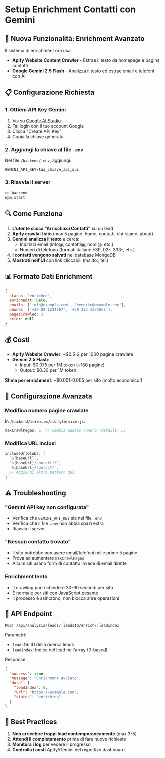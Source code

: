 # Setup Enrichment Contatti con Gemini

## 🚀 Nuova Funzionalità: Enrichment Avanzato

Il sistema di enrichment ora usa:
- **Apify Website Content Crawler** - Estrae il testo da homepage e pagina contatti
- **Google Gemini 2.5 Flash** - Analizza il testo ed estrae email e telefoni con AI

## 📋 Configurazione Richiesta

### 1. Ottieni API Key Gemini

1. Vai su [Google AI Studio](https://aistudio.google.com/app/apikey)
2. Fai login con il tuo account Google
3. Clicca "Create API Key"
4. Copia la chiave generata

### 2. Aggiungi la chiave al file `.env`

Nel file `/backend/.env`, aggiungi:

```env
GEMINI_API_KEY=tua_chiave_api_qui
```

### 3. Riavvia il server

```bash
cd backend
npm start
```

## 🔍 Come Funziona

1. **L'utente clicca "Arricchisci Contatti"** su un lead
2. **Apify crawla il sito** (max 5 pagine: home, contatti, chi-siamo, about)
3. **Gemini analizza il testo** e cerca:
   - Indirizzi email (info@, contatti@, nomi@, etc.)
   - Numeri di telefono (formati italiani: +39, 02-, 333-, etc.)
4. **I contatti vengono salvati** nel database MongoDB
5. **Mostrati nell'UI** con link cliccabili (mailto:, tel:)

## 📊 Formato Dati Enrichment

```javascript
{
  status: 'enriched',
  enrichedAt: Date,
  emails: ['info@example.com', 'vendite@example.com'],
  phones: ['+39 02 1234567', '+39 333 1234567'],
  pagesCrawled: 3,
  error: null
}
```

## 💰 Costi

- **Apify Website Crawler**: ~$0.5-2 per 1000 pagine crawlate
- **Gemini 2.5 Flash**: 
  - Input: $0.075 per 1M token (~150 pagine)
  - Output: $0.30 per 1M token
  
**Stima per enrichment**: ~$0.001-0.005 per sito (molto economico!)

## 🔧 Configurazione Avanzata

### Modifica numero pagine crawlate

In `/backend/services/apifyService.js`:

```javascript
maxCrawlPages: 5, // Cambia questo numero (default: 5)
```

### Modifica URL inclusi

```javascript
includeUrlGlobs: [
  `${baseUrl}`,
  `${baseUrl}/contatti*`,
  `${baseUrl}/contact*`,
  // Aggiungi altri pattern qui
]
```

## ⚠️ Troubleshooting

### "Gemini API key non configurata"
- Verifica che `GEMINI_API_KEY` sia nel file `.env`
- Verifica che il file `.env` non abbia spazi extra
- Riavvia il server

### "Nessun contatto trovato"
- Il sito potrebbe non avere email/telefoni nelle prime 5 pagine
- Prova ad aumentare `maxCrawlPages`
- Alcuni siti usano form di contatto invece di email dirette

### Enrichment lento
- Il crawling può richiedere 30-90 secondi per sito
- È normale per siti con JavaScript pesante
- Il processo è asincrono, non blocca altre operazioni

## 📝 API Endpoint

```
POST /api/analysis/leads/:leadsId/enrich/:leadIndex
```

Parametri:
- `leadsId`: ID della ricerca leads
- `leadIndex`: Indice del lead nell'array (0-based)

Response:
```json
{
  "success": true,
  "message": "Enrichment avviato",
  "data": {
    "leadIndex": 0,
    "url": "https://example.com",
    "status": "enriching"
  }
}
```

## 🎯 Best Practices

1. **Non arricchire troppi lead contemporaneamente** (max 3-5)
2. **Attendi il completamento** prima di fare nuove richieste
3. **Monitora i log** per vedere il progresso
4. **Controlla i costi** Apify/Gemini nel rispettivo dashboard


